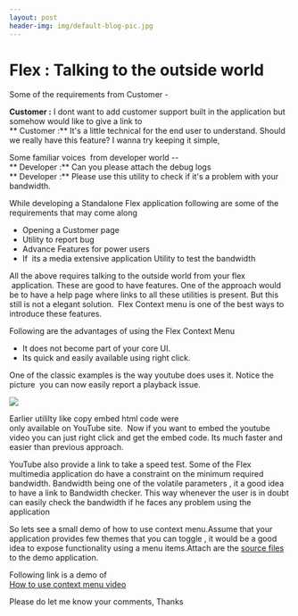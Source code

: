 ```yaml
---
layout: post
header-img: img/default-blog-pic.jpg
---
```


# Flex : Talking to the outside world 

Some of the requirements from Customer -

**Customer :** I dont want to add customer support built in the application but somehow would like to give a link to  
** Customer :** It's a little technical for the end user to understand. Should we really have this feature? I wanna try keeping it simple,

Some familiar voices  from developer world --  
** Developer :** Can you please attach the debug logs  
** Developer :** Please use this utility to check if it's a problem with your bandwidth.

While developing a Standalone Flex application following are some of the requirements that may come along

  * Opening a Customer page
  * Utility to report bug
  * Advance Features for power users
  * If  its a media extensive application Utility to test the bandwidth

All the above requires talking to the outside world from your flex  application. These are good to have features. One of the approach would be to have a help page where links to all these utilities is present. But this still is not a elegant solution.  Flex Context menu is one of the best ways to introduce these features.

Following are the advantages of using the Flex Context Menu

  * It does not become part of your core UI.
  * Its quick and easily available using right click.

One of the classic examples is the way youtube does uses it. Notice the picture  you can now easily report a playback issue.

![](/wp-content/uploads/2010/10/paint.png)

Earlier utililty like copy embed html code were only available on YouTube site.  Now if you want to embed the youtube video you can just right click and get the embed code. Its much faster and easier than previous approach.

YouTube also provide a link to take a speed test. Some of the Flex multimedia application do have a constraint on the minimum required bandwidth. Bandwidth being one of the volatile parameters , it a good idea to have a link to Bandwidth checker. This way whenever the user is in doubt can easily check the bandwidth if he faces any problem using the application

So lets see a small demo of how to use context menu.Assume that your application provides few themes that you can toggle , it would be a good idea to expose functionality using a menu items.Attach are the [source files](/2010/10/09/flex-talking-to-the-outside-world/flexcontextmenu/) to the demo application.

Following link is a demo of  
[How to use context menu video](/wp-content/uploads/2010/10/2010-10-09_1852.swf)

Please do let me know your comments, Thanks